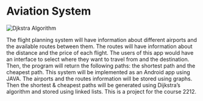 # Aviation System
![Djkstra Algorithm](https://upload.wikimedia.org/wikipedia/commons/8/8b/Dijkstra_algorithm_13.svg)

The flight planning system will have information about different airports and the available routes between them. The routes will have information about the distance and the price of each flight. The users of this app would have an interface to select where they want to travel from and the destination. Then, the program will return the following paths: the shortest path and the cheapest path. This system will be implemented as an Android app using JAVA. The airports and the routes information will be stored using graphs. Then the shortest & cheapest paths will be generated using Dijkstra’s algorithm and stored using linked lists. This is a project for the course 2212.
